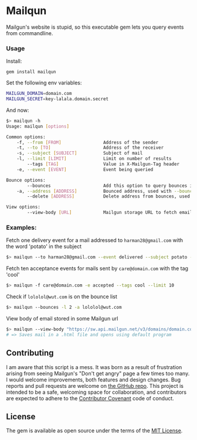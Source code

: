 # Mailqun

Mailgun's website is stupid, so this executable gem lets you query events from commandline.

### Usage
Install:
```
gem install mailqun
```

Set the following env variables:
``` sh
MAILGUN_DOMAIN=domain.com
MAILGUN_SECRET=key-lalala.domain.secret
```

And now:
``` sh
$> mailqun -h
Usage: mailqun [options]

Common options:
    -f, --from [FROM]                Address of the sender
    -t, --to [TO]                    Address of the receiver
    -s, --subject [SUBJECT]          Subject of mail
    -l, --limit [LIMIT]              Limit on number of results
        --tags [TAG]                 Value in X-Mailgun-Tag header
    -e, --event [EVENT]              Event being queried

Bounce options:
        --bounces                    Add this option to query bounces instead of events
    -a, --address [ADDRESS]          Bounced address, used with --bounces
        --delete [ADDRESS]           Delete address from bounces, used with --bounces

View options:
        --view-body [URL]            Mailgun storage URL to fetch email body from
```

### Examples:
Fetch one delivery event for a mail addressed to `harman28@gmail.com` with the word 'potato' in the subject
``` sh
$> mailqun --to harman28@gmail.com --event delivered --subject potato --limit 1
```

Fetch ten acceptance events for mails sent by `care@domain.com` with the tag 'cool'
``` sh
$> mailqun -f care@domain.com -e accepted --tags cool --limit 10
```

Check if `lololol@wut.com` is on the bounce list
```sh
$> mailqun --bounces -l 2 -a lololol@wut.com
```

View body of email stored in some Mailgun url
```sh
$> mailqun --view-body "https://sw.api.mailgun.net/v3/domains/domain.com/messages/uglyhash"
# => Saves mail in a .html file and opens using default program
```

## Contributing

I am aware that this script is a mess. It was born as a result of frustration arising from seeing Mailgun's "Don't get angry" page a few times too many. I would welcome improvements, both features and design changes. Bug reports and pull requests are welcome on [the GitHub repo](https://github.com/harman28/mailqun).
This project is intended to be a safe, welcoming space for collaboration, and contributors are expected to adhere to the [Contributor Covenant](http://contributor-covenant.org) code of conduct.


## License

The gem is available as open source under the terms of the [MIT License](https://opensource.org/licenses/MIT).
